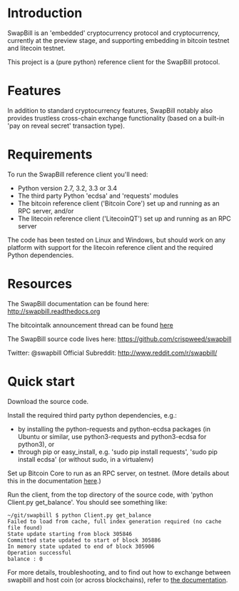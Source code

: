 # Introduction

SwapBill is an 'embedded' cryptocurrency protocol and cryptocurrency, currently at the preview stage,
and supporting embedding in bitcoin testnet and litecoin testnet.

This project is a (pure python) reference client for the SwapBill protocol.

# Features

In addition to standard cryptocurrency features,
SwapBill notably also provides trustless cross-chain exchange functionality (based on a built-in 'pay on reveal secret' transaction type).

# Requirements

To run the SwapBill reference client you'll need:

* Python version 2.7, 3.2, 3.3 or 3.4
* The third party Python 'ecdsa' and 'requests' modules
* The bitcoin reference client ('Bitcoin Core') set up and running as an RPC server, and/or
* The litecoin reference client ('LitecoinQT') set up and running as an RPC server

The code has been tested on Linux and Windows, but should work on any platform with support for the litecoin reference client and the
required Python dependencies.

# Resources

The SwapBill documentation can be found here: http://swapbill.readthedocs.org

The bitcointalk announcement thread can be found [here](https://bitcointalk.org/index.php?topic=628547)

The SwapBill source code lives here: https://github.com/crispweed/swapbill

Twitter: @swapbill
Official Subreddit: http://www.reddit.com/r/swapbill/

# Quick start

Download the source code.

Install the required third party python dependencies, e.g.:

* by installing the python-requests and python-ecdsa packages (in Ubuntu or similar, use python3-requests and python3-ecdsa for python3), or
* through pip or easy_install, e.g. 'sudo pip install requests', 'sudo pip install ecdsa' (or without sudo, in a virtualenv)

Set up Bitcoin Core to run as an RPC server, on testnet.
(More details about this in the documentation [here](http://swapbill.readthedocs.org/en/latest/hostsetup.html).)

Run the client, from the top directory of the source code, with 'python Client.py get_balance'.
You should see something like:

```
~/git/swapbill $ python Client.py get_balance
Failed to load from cache, full index generation required (no cache file found)
State update starting from block 305846
Committed state updated to start of block 305886
In memory state updated to end of block 305906
Operation successful
balance : 0
```

For more details, troubleshooting, and to find out how to exchange between swapbill and host coin (or across blockchains),
refer to [the documentation](http://swapbill.readthedocs.org).

